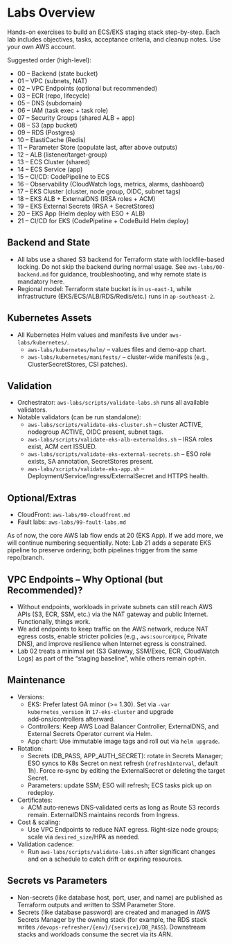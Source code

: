 # Labs Overview

Hands-on exercises to build an ECS/EKS staging stack step-by-step. Each lab includes objectives, tasks, acceptance criteria, and cleanup notes. Use your own AWS account.

Suggested order (high-level):

- 00 – Backend (state bucket)
- 01 – VPC (subnets, NAT)
- 02 – VPC Endpoints (optional but recommended)
- 03 – ECR (repo, lifecycle)
- 05 – DNS (subdomain)
- 06 – IAM (task exec + task role)
- 07 – Security Groups (shared ALB + app)
- 08 – S3 (app bucket)
- 09 – RDS (Postgres)
- 10 – ElastiCache (Redis)
- 11 – Parameter Store (populate last, after above outputs)
- 12 – ALB (listener/target-group)
- 13 – ECS Cluster (shared)
- 14 – ECS Service (app)
- 15 – CI/CD: CodePipeline to ECS
- 16 – Observability (CloudWatch logs, metrics, alarms, dashboard)
- 17 – EKS Cluster (cluster, node group, OIDC, subnet tags)
- 18 – EKS ALB + ExternalDNS (IRSA roles + ACM)
- 19 – EKS External Secrets (IRSA + SecretStores)
- 20 – EKS App (Helm deploy with ESO + ALB)
- 21 – CI/CD for EKS (CodePipeline + CodeBuild Helm deploy)

## Backend and State

- All labs use a shared S3 backend for Terraform state with lockfile-based locking. Do not skip the backend during normal usage. See `aws-labs/00-backend.md` for guidance, troubleshooting, and why remote state is mandatory here.
- Regional model: Terraform state bucket is in `us-east-1`, while infrastructure (EKS/ECS/ALB/RDS/Redis/etc.) runs in `ap-southeast-2`.

## Kubernetes Assets

- All Kubernetes Helm values and manifests live under `aws-labs/kubernetes/`.
  - `aws-labs/kubernetes/helm/` – values files and demo-app chart.
  - `aws-labs/kubernetes/manifests/` – cluster-wide manifests (e.g., ClusterSecretStores, CSI patches).

## Validation

- Orchestrator: `aws-labs/scripts/validate-labs.sh` runs all available validators.
- Notable validators (can be run standalone):
  - `aws-labs/scripts/validate-eks-cluster.sh` – cluster ACTIVE, nodegroup ACTIVE, OIDC present, subnet tags.
  - `aws-labs/scripts/validate-eks-alb-externaldns.sh` – IRSA roles exist, ACM cert ISSUED.
  - `aws-labs/scripts/validate-eks-external-secrets.sh` – ESO role exists, SA annotation, SecretStores present.
  - `aws-labs/scripts/validate-eks-app.sh` – Deployment/Service/Ingress/ExternalSecret and HTTPS health.

## Optional/Extras

- CloudFront: `aws-labs/99-cloudfront.md`
- Fault labs: `aws-labs/99-fault-labs.md`

As of now, the core AWS lab flow ends at 20 (EKS App). If we add more, we will continue numbering sequentially. Note: Lab 21 adds a separate EKS pipeline to preserve ordering; both pipelines trigger from the same repo/branch.

## VPC Endpoints – Why Optional (but Recommended)?

- Without endpoints, workloads in private subnets can still reach AWS APIs (S3, ECR, SSM, etc.) via the NAT gateway and public Internet. Functionally, things work.
- We add endpoints to keep traffic on the AWS network, reduce NAT egress costs, enable stricter policies (e.g., `aws:sourceVpce`, Private DNS), and improve resilience when Internet egress is constrained.
- Lab 02 treats a minimal set (S3 Gateway, SSM/Exec, ECR, CloudWatch Logs) as part of the “staging baseline”, while others remain opt‑in.

## Maintenance

- Versions:
  - EKS: Prefer latest GA minor (>= 1.30). Set via `-var kubernetes_version` in `17-eks-cluster` and upgrade add‑ons/controllers afterward.
  - Controllers: Keep AWS Load Balancer Controller, ExternalDNS, and External Secrets Operator current via Helm.
  - App chart: Use immutable image tags and roll out via `helm upgrade`.
- Rotation:
  - Secrets (DB_PASS, APP_AUTH_SECRET): rotate in Secrets Manager; ESO syncs to K8s Secret on next refresh (`refreshInterval`, default 1h). Force re‑sync by editing the ExternalSecret or deleting the target Secret.
  - Parameters: update SSM; ESO will refresh; ECS tasks pick up on redeploy.
- Certificates:
  - ACM auto‑renews DNS‑validated certs as long as Route 53 records remain. ExternalDNS maintains records from Ingress.
- Cost & scaling:
  - Use VPC Endpoints to reduce NAT egress. Right‑size node groups; scale via `desired_size`/HPA as needed.
- Validation cadence:
  - Run `aws-labs/scripts/validate-labs.sh` after significant changes and on a schedule to catch drift or expiring resources.

## Secrets vs Parameters

- Non-secrets (like database host, port, user, and name) are published as Terraform outputs and written to SSM Parameter Store.
- Secrets (like database password) are created and managed in AWS Secrets Manager by the owning stack (for example, the RDS stack writes `/devops-refresher/{env}/{service}/DB_PASS`). Downstream stacks and workloads consume the secret via its ARN.

